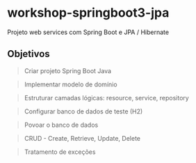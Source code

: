 # workshop-springboot3-jpa

Projeto web services com Spring Boot e JPA / Hibernate 

## Objetivos

> Criar projeto Spring Boot Java
 
> Implementar modelo de domínio

> Estruturar camadas lógicas: resource, service, repository

> Configurar banco de dados de teste (H2)

> Povoar o banco de dados

> CRUD - Create, Retrieve, Update, Delete

> Tratamento de exceções
